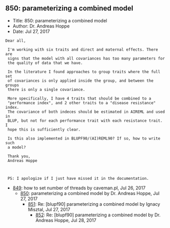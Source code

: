 ## 850: parameterizing a combined model

- Title: 850: parameterizing a combined model
- Author: Dr. Andreas Hoppe
- Date: Jul 27, 2017

```
Dear all,

 I'm working with six traits and direct and maternal effects. There are 
 signs that the model with all covariances has too many parameters for 
 the quality of data that we have.

 In the literature I found approaches to group traits where the full set 
 of covariances is only applied inside the group, and between the groups 
 there is only a single covariance.

 More specifically, I have 4 traits that should be combined to a 
 "performance index", and 2 other traits to a "disease resistance" index. 
 The covariance of both indeces should be estimated in AIREML and used in 
 BLUP, but not for each performance trait with each resistance trait. I 
 hope this is sufficiently clear.

 Is this also implemented in BLUPF90/(AI)REML90? If so, how to write such 
 a model?

 Thank you,
 Andreas Hoppe



 PS: I apologize if I just have missed it in the documentation.
```

- [849](0849.md): how to set number of threads by caveman.pl, Jul 26, 2017
    - [850](0850.md): parameterizing a combined model by Dr. Andreas Hoppe, Jul 27, 2017
        - [851](0851.md): Re: [blupf90] parameterizing a combined model by Ignacy Misztal, Jul 27, 2017
            - [852](0852.md): Re: [blupf90] parameterizing a combined model by Dr. Andreas Hoppe, Jul 28, 2017
